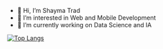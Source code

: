 - 👋 Hi, I’m Shayma Trad
- 👀 I’m interested in Web and Mobile Development
- 🔭 I’m currently working on Data Science and IA

[![Top Langs](https://github-readme-stats.vercel.app/api/top-langs/?username=shayma26&layout=compact)](https://github.com/anuraghazra/github-readme-stats)


<!---
shaymatrad/shaymatrad is a ✨ special ✨ repository because its `README.md` (this file) appears on your GitHub profile.
You can click the Preview link to take a look at your changes.
--->


<!--
**shayma26/shayma26** is a ✨ _special_ ✨ repository because its `README.md` (this file) appears on your GitHub profile.

Here are some ideas to get you started:

- 🔭 I’m currently working on ...
- 🌱 I’m currently learning ...
- 👯 I’m looking to collaborate on ...
- 🤔 I’m looking for help with ...
- 💬 Ask me about ...
- 📫 How to reach me: ...
- 😄 Pronouns: ...
- ⚡ Fun fact: ...
-->
